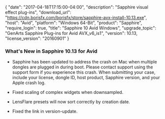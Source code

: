{
  "date": "2017-04-18T17:15:00-04:00",
  "description": "Sapphire visual effect plug-ins",
  "download_url": "https://cdn.borisfx.com/borisfx/store/sapphire-avx-install-10.13.exe",
  "host": "Avid",
  "platform": "Windows 64-Bit",
  "product": "Sapphire",
  "require_login": true,
  "title": "Sapphire 10 Avid Windows",
  "upgrade_topic": "GenArts Sapphire Plug-ins for Avid AVX_v6_is1",
  "version": 10.13,
  "license_version": "20160901"
}
### What's New in Sapphire 10.13 for Avid

* Sapphire has been updated to address the crash on Mac when multiple dongles are plugged in during boot.  Please contact support using the support form if you experience this crash.  When submitting your case, include your license, dongle ID, host product, Sapphire version, and your Apple crash log.

* Fixed scaling of complex widgets when downsampled.

* LensFlare presets will now sort correctly by creation date.

* Fixed the link in version-update.

